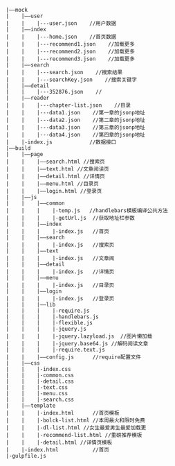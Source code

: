 
    |——mock
    |    |——user
    |    |    |---user.json    //用户数据
    |    |——index
    |    |    |---home.json    //首页数据
    |    |    |---recommend1.json    //加载更多
    |    |    |---recommend2.json    //加载更多
    |    |    |---recommend3.json    //加载更多
    |    |——search
    |    |    |---search.json    //搜索结果
    |    |    |---searchKey.json    //搜索关键字
    |    |——detail
    |    |    |---352876.json    //
    |    |——reader
    |    |    |---chapter-list.json    //目录
    |    |    |---data1.json    //第一章的jsonp地址
    |    |    |---data2.json    //第二章的jsonp地址
    |    |    |---data3.json    //第三章的jsonp地址
    |    |    |---data4.json    //第四章的jsonp地址
    |    |-index.js            //数据接口
    |——build
    |    |——page
    |    |    |——search.html //搜索页
    |    |    |——text.html //文章阅读页
    |    |    |——detail.html //详情页
    |    |    |——menu.html //目录页
    |    |    |——login.html //登录页
    |    |——js
    |    |    |——common
    |    |    |    |-temp.js   //handlebars模板编译公共方法
    |    |    |    |-getUrl.js  //获取地址栏参数
    |    |    |——index
    |    |    |    |-index.js   //首页
    |    |    |——search
    |    |    |    |-index.js   //搜索页
    |    |    |——text
    |    |    |    |-index.js   //文章阅
    |    |    |——detail
    |    |    |    |-index.js   //详情页
    |    |    |——menu
    |    |    |    |-index.js   //目录页
    |    |    |——login
    |    |    |    |-index.js   //登录页
    |    |    |——lib
    |    |    |    |-require.js
    |    |    |    |-handlebars.js
    |    |    |    |-flexible.js
    |    |    |    |-jquery.js
    |    |    |    |-jquery.lazyload.js  //图片懒加载
    |    |    |    |-jquery.base64.js //解码阅读文章 
    |    |    |    |-require.text.js
    |    |    |——config.js      //require配置文件
    |    |——css
    |    |    |-index.css
    |    |    |-common.css
    |    |    |-detail.css
    |    |    |-text.css
    |    |    |-menu.css
    |    |    |-search.css
    |    |——template
    |    |    |-index.html      //首页模板
    |    |    |-bolck-list.html //本周最火和限时免费
    |    |    |-dl-list.html //女生最爱男生最爱加载更
    |    |    |-recommend-list.html //重磅推荐模板
    |    |    |-detail.html //详情页模板
    |    |-index.html           //首页
    |-gulpfile.js
